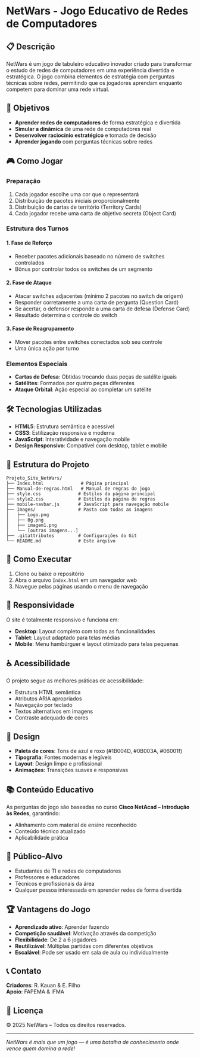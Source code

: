 # NetWars - Jogo Educativo de Redes de Computadores

## 📋 Descrição

NetWars é um jogo de tabuleiro educativo inovador criado para transformar o estudo de redes de computadores em uma experiência divertida e estratégica. O jogo combina elementos de estratégia com perguntas técnicas sobre redes, permitindo que os jogadores aprendam enquanto competem para dominar uma rede virtual.

## 🎯 Objetivos

- **Aprender redes de computadores** de forma estratégica e divertida
- **Simular a dinâmica** de uma rede de computadores real
- **Desenvolver raciocínio estratégico** e tomada de decisão
- **Aprender jogando** com perguntas técnicas sobre redes

## 🎮 Como Jogar

### Preparação
1. Cada jogador escolhe uma cor que o representará
2. Distribuição de pacotes iniciais proporcionalmente
3. Distribuição de cartas de território (Territory Cards)
4. Cada jogador recebe uma carta de objetivo secreta (Object Card)

### Estrutura dos Turnos

#### 1. Fase de Reforço
- Receber pacotes adicionais baseado no número de switches controlados
- Bônus por controlar todos os switches de um segmento

#### 2. Fase de Ataque
- Atacar switches adjacentes (mínimo 2 pacotes no switch de origem)
- Responder corretamente a uma carta de pergunta (Question Card)
- Se acertar, o defensor responde a uma carta de defesa (Defense Card)
- Resultado determina o controle do switch

#### 3. Fase de Reagrupamento
- Mover pacotes entre switches conectados sob seu controle
- Uma única ação por turno

### Elementos Especiais

- **Cartas de Defesa**: Obtidas trocando duas peças de satélite iguais
- **Satélites**: Formados por quatro peças diferentes
- **Ataque Orbital**: Ação especial ao completar um satélite

## 🛠️ Tecnologias Utilizadas

- **HTML5**: Estrutura semântica e acessível
- **CSS3**: Estilização responsiva e moderna
- **JavaScript**: Interatividade e navegação mobile
- **Design Responsivo**: Compatível com desktop, tablet e mobile

## 📁 Estrutura do Projeto

```
Projeto_Site_NetWars/
├── Index.html              # Página principal
├── Manual-de-regras.html   # Manual de regras do jogo
├── style.css              # Estilos da página principal
├── style2.css             # Estilos da página de regras
├── mobile-navbar.js       # JavaScript para navegação mobile
├── Images/                # Pasta com todas as imagens
│   ├── Logo.png
│   ├── Bg.png
│   ├── imagem1.png
│   └── [outras imagens...]
├── .gitattributes         # Configurações do Git
└── README.md              # Este arquivo
```

## 🚀 Como Executar

1. Clone ou baixe o repositório
2. Abra o arquivo `Index.html` em um navegador web
3. Navegue pelas páginas usando o menu de navegação

## 📱 Responsividade

O site é totalmente responsivo e funciona em:
- **Desktop**: Layout completo com todas as funcionalidades
- **Tablet**: Layout adaptado para telas médias
- **Mobile**: Menu hambúrguer e layout otimizado para telas pequenas

## ♿ Acessibilidade

O projeto segue as melhores práticas de acessibilidade:
- Estrutura HTML semântica
- Atributos ARIA apropriados
- Navegação por teclado
- Textos alternativos em imagens
- Contraste adequado de cores

## 🎨 Design

- **Paleta de cores**: Tons de azul e roxo (#1B004D, #0B003A, #06001f)
- **Tipografia**: Fontes modernas e legíveis
- **Layout**: Design limpo e profissional
- **Animações**: Transições suaves e responsivas

## 📚 Conteúdo Educativo

As perguntas do jogo são baseadas no curso **Cisco NetAcad – Introdução às Redes**, garantindo:
- Alinhamento com material de ensino reconhecido
- Conteúdo técnico atualizado
- Aplicabilidade prática

## 👥 Público-Alvo

- Estudantes de TI e redes de computadores
- Professores e educadores
- Técnicos e profissionais da área
- Qualquer pessoa interessada em aprender redes de forma divertida

## 🏆 Vantagens do Jogo

- **Aprendizado ativo**: Aprender fazendo
- **Competição saudável**: Motivação através da competição
- **Flexibilidade**: De 2 a 6 jogadores
- **Reutilizável**: Múltiplas partidas com diferentes objetivos
- **Escalável**: Pode ser usado em sala de aula ou individualmente

## 📞 Contato

**Criadores**: R. Kauan & E. Filho  
**Apoio**: FAPEMA & IFMA

## 📄 Licença

© 2025 NetWars – Todos os direitos reservados.

---

*NetWars é mais que um jogo — é uma batalha de conhecimento onde vence quem domina a rede!*
